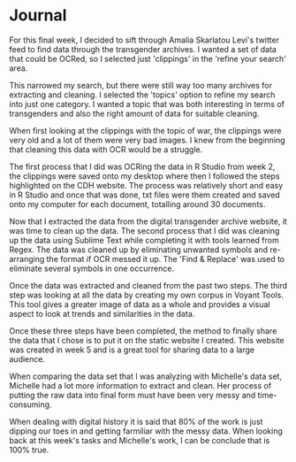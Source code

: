 # Journal

For this final week, I decided to sift through Amalia Skarlatou Levi's twitter feed to find data through the transgender archives. I wanted a set of data that could be OCRed, so I selected just 'clippings' in the 'refine your search' area. 

This narrowed my search, but there were still way too many archives for extracting and cleaning. I selected the 'topics' option to refine my search into just one category. I wanted a topic that was both interesting in terms of transgenders and also the right amount of data for suitable cleaning.

When first looking at the clippings with the topic of war, the clippings were very old and a lot of them were very bad images. I knew from the beginning that cleaning this data with OCR would be a struggle. 

The first process that I did was OCRing the data in R Studio from week 2, the clippings were saved onto my desktop where then I followed the steps highlighted on the CDH website. The process was relatively short and easy in R Studio and once that was done, txt files were them created and saved onto my computer for each document, totalling around 30 documents. 

Now that I extracted the data from the digital transgender archive website, it was time to clean up the data. The second process that I did was cleaning up the data using Sublime Text while completing it with tools learned from Regex. The data was cleaned up by eliminating unwanted symbols and re-arranging the format if OCR messed it up. The 'Find & Replace' was used to eliminate several symbols in one occurrence.

Once the data was extracted and cleaned from the past two steps. The third step was looking at all the data by creating my own corpus in Voyant Tools. This tool gives a greater image of data as a whole and provides a visual aspect to look at trends and similarities in the data. 

Once these three steps have been completed, the method to finally share the data that I chose is to put it on the static website I created. This website was created in week 5 and is a great tool for sharing data to a large audience.

When comparing the data set that I was analyzing with Michelle's data set, Michelle had a lot more information to extract and clean. Her process of putting the raw data into final form must have been very messy and time-consuming.

When dealing with digital history it is said that 80% of the work is just dipping our toes in and getting farmiliar with the messy data. When looking back at this week's tasks and Michelle's work, I can be conclude that is 100% true. 
